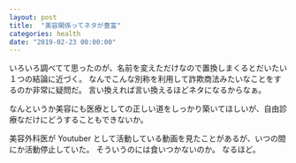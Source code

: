 ```yaml
---
layout: post
title:  "美容関係ってネタが豊富"
categories: health
date: "2019-02-23 00:00:00"
---
```


いろいろ調べてて思ったのが、名前を変えただけなので置換しまくるとだいたい１つの結論に近づく。
なんでこんな別称を利用して詐欺商法みたいなことをするのか非常に疑問だ。
言い換えれば言い換えるほどネタになるからなぁ。


なんというか美容にも医療としての正しい道をしっかり築いてほしいが、自由診療なだけにどうすることもできないか。


美容外科医が Youtuber として活動している動画を見たことがあるが、いつの間にか活動停止していた。
そういうのには食いつかないのか。
なるほど。
